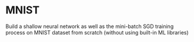 # MNIST
Build a shallow neural network as well as the mini-batch SGD training process on MNIST dataset from scratch
(without using built-in ML libraries)
